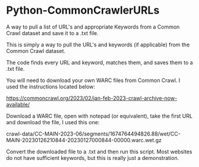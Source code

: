 # Python-CommonCrawlerURLs
A way to pull a list of URL's and appropriate Keywords from a Common Crawl dataset and save it to a .txt file.

This is simply a way to pull the URL's and keywords (if applicable) from the Common Crawl dataset.

The code finds every URL and keyword, matches them, and saves them to a .txt file.

You will need to download your own WARC files from Common Crawl. I used the instructions located below:

https://commoncrawl.org/2023/02/jan-feb-2023-crawl-archive-now-available/

Download a WARC file, open with notepad (or equivalent), take the first URL and download the file, I used this one:

crawl-data/CC-MAIN-2023-06/segments/1674764494826.88/wet/CC-MAIN-20230126210844-20230127000844-00000.warc.wet.gz

Convert the downloaded file to a .txt and then run this script. Most websites do not have sufficient keywords, but this is really just a demonstration.
